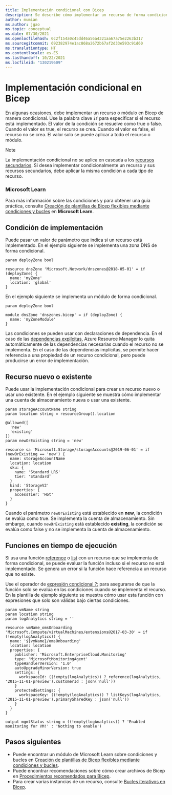 ```yaml
---
title: Implementación condicional con Bicep
description: Se describe cómo implementar un recurso de forma condicional en Bicep.
author: mumian
ms.author: jgao
ms.topic: conceptual
ms.date: 07/30/2021
ms.openlocfilehash: 0c2f154a0c45dd46a56a4321aa67a75e2263b317
ms.sourcegitcommit: 692382974e1ac868a2672b67af2d33e593c91d60
ms.translationtype: HT
ms.contentlocale: es-ES
ms.lasthandoff: 10/22/2021
ms.locfileid: "130219609"
---
```

# <a name="conditional-deployment-in-bicep"></a>Implementación condicional en Bicep

En algunas ocasiones, debe implementar un recurso o módulo en Bicep de manera condicional. Use la palabra clave `if` para especificar si el recurso está implementado. El valor de la condición se resuelve como true o false. Cuando el valor es true, el recurso se crea. Cuando el valor es false, el recurso no se crea. El valor solo se puede aplicar a todo el recurso o módulo.

> [!NOTE]
> La implementación condicional no se aplica en cascada a los [recursos secundarios](child-resource-name-type.md). Si desea implementar condicionalmente un recurso y sus recursos secundarios, debe aplicar la misma condición a cada tipo de recurso.

### <a name="microsoft-learn"></a>Microsoft Learn

Para más información sobre las condiciones y para obtener una guía práctica, consulte [Creación de plantillas de Bicep flexibles mediante condiciones y bucles](/learn/modules/build-flexible-bicep-templates-conditions-loops/) en **Microsoft Learn**.

## <a name="deploy-condition"></a>Condición de implementación

Puede pasar un valor de parámetro que indica si un recurso está implementado. En el ejemplo siguiente se implementa una zona DNS de forma condicional.

```bicep
param deployZone bool

resource dnsZone 'Microsoft.Network/dnszones@2018-05-01' = if (deployZone) {
  name: 'myZone'
  location: 'global'
}
```

En el ejemplo siguiente se implementa un módulo de forma condicional.

```bicep
param deployZone bool

module dnsZone 'dnszones.bicep' = if (deployZone) {
  name: 'myZoneModule'
}
```

Las condiciones se pueden usar con declaraciones de dependencia. En el caso de las [dependencias explícitas](resource-declaration.md#dependencies), Azure Resource Manager lo quita automáticamente de las dependencias necesarias cuando el recurso no se implementa. En el caso de las dependencias implícitas, se permite hacer referencia a una propiedad de un recurso condicional, pero puede producirse un error de implementación.

## <a name="new-or-existing-resource"></a>Recurso nuevo o existente

Puede usar la implementación condicional para crear un recurso nuevo o usar uno existente. En el ejemplo siguiente se muestra cómo implementar una cuenta de almacenamiento nueva o usar una existente.

```bicep
param storageAccountName string
param location string = resourceGroup().location

@allowed([
  'new'
  'existing'
])
param newOrExisting string = 'new'

resource sa 'Microsoft.Storage/storageAccounts@2019-06-01' = if (newOrExisting == 'new') {
  name: storageAccountName
  location: location
  sku: {
    name: 'Standard_LRS'
    tier: 'Standard'
  }
  kind: 'StorageV2'
  properties: {
    accessTier: 'Hot'
  }
}
```

Cuando el parámetro `newOrExisting` está establecido en **new**, la condición se evalúa como true. Se implementa la cuenta de almacenamiento. Sin embargo, cuando `newOrExisting` está establecido **existing**, la condición se evalúa como false y no se implementa la cuenta de almacenamiento.

## <a name="runtime-functions"></a>Funciones en tiempo de ejecución

Si usa una función [reference](./bicep-functions-resource.md#reference) o [list](./bicep-functions-resource.md#list) con un recurso que se implementa de forma condicional, se puede evaluar la función incluso si el recurso no está implementado. Se genera un error si la función hace referencia a un recurso que no existe.

Use el operador de [expresión condicional ?:](./operators-logical.md#conditional-expression--) para asegurarse de que la función solo se evalúa en las condiciones cuando se implementa el recurso. En la plantilla de ejemplo siguiente se muestra cómo usar esta función con expresiones que solo son válidas bajo ciertas condiciones.

```bicep
param vmName string
param location string
param logAnalytics string = ''

resource vmName_omsOnboarding 'Microsoft.Compute/virtualMachines/extensions@2017-03-30' = if (!empty(logAnalytics)) {
  name: '${vmName}/omsOnboarding'
  location: location
  properties: {
    publisher: 'Microsoft.EnterpriseCloud.Monitoring'
    type: 'MicrosoftMonitoringAgent'
    typeHandlerVersion: '1.0'
    autoUpgradeMinorVersion: true
    settings: {
      workspaceId: ((!empty(logAnalytics)) ? reference(logAnalytics, '2015-11-01-preview').customerId : json('null'))
    }
    protectedSettings: {
      workspaceKey: ((!empty(logAnalytics)) ? listKeys(logAnalytics, '2015-11-01-preview').primarySharedKey : json('null'))
    }
  }
}

output mgmtStatus string = ((!empty(logAnalytics)) ? 'Enabled monitoring for VM!' : 'Nothing to enable')
```

## <a name="next-steps"></a>Pasos siguientes

* Puede encontrar un módulo de Microsoft Learn sobre condiciones y bucles en [Creación de plantillas de Bicep flexibles mediante condiciones y bucles](/learn/modules/build-flexible-bicep-templates-conditions-loops/).
* Puede encontrar recomendaciones sobre cómo crear archivos de Bicep en [Procedimientos recomendados para Bicep](best-practices.md).
* Para crear varias instancias de un recurso, consulte [Bucles iterativos en Bicep](loops.md).
